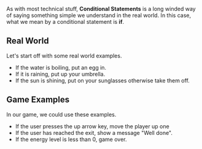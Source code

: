 As with most technical stuff, **Conditional Statements** is a long winded way of saying something simple we understand in the real world. In this case, what we mean by a conditional statement is **if**.

## Real World
Let's start off with some real world examples.

- If the water is boiling, put an egg in.
- If it is raining, put up your umbrella.
- If the sun is shining, put on your sunglasses otherwise take them off.

## Game Examples
In our game, we could use these examples.

- If the user presses the up arrow key, move the player up one
- If the user has reached the exit, show a message "Well done".
- If the energy level is less than 0, game over.

